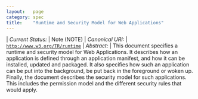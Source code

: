 ```yaml
---
layout:   page
category: spec
title:    "Runtime and Security Model for Web Applications"
---
```


| *Current Status:* | Note (NOTE)
| *Canonical URI:* | [`http://www.w3.org/TR/runtime`](http://www.w3.org/TR/runtime)
| *Abstract:* | This document specifies a runtime and security model for Web Applications. It describes how an application is defined through an application manifest, and how it can be installed, updated and packaged. It also specifies how such an application can be put into the background, be put back in the foreground or woken up. Finally, the document describes the security model for such applications. This includes the permission model and the different security rules that would apply.